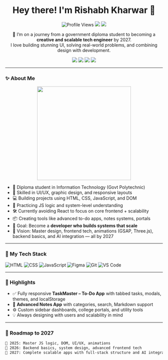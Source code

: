 <h1 align="center">Hey there! I'm Rishabh Kharwar 👋</h1>

<p align="center">
  <img src="https://komarev.com/ghpvc/?username=Rixhabh-k&label=Profile%20Views&color=blue&style=flat-square" alt="Profile Views"/>
  <img src="https://img.shields.io/badge/Mission-Scalable%20Tech%20Engineer-green?style=flat-square"/>
  <img src="https://img.shields.io/badge/Design%20+%20Frontend-My%20Passion-orange?style=flat-square"/>
</p>

<p align="center">
  🚀 I’m on a journey from a government diploma student to becoming a <strong>creative and scalable tech engineer</strong> by 2027.<br>
  I love building stunning UI, solving real-world problems, and combining design with development.
</p>

<p align="center">
  <a href="https://github.com/Rixhabh-k" target="_blank"><img src="https://img.shields.io/badge/-GitHub-black?style=for-the-badge&logo=github"></a>
  <a href="https://www.linkedin.com/in/your-linkedin/" target="_blank"><img src="https://img.shields.io/badge/-LinkedIn-blue?style=for-the-badge&logo=linkedin"></a>
  <a href="https://instagram.com/yourhandle" target="_blank"><img src="https://img.shields.io/badge/-Instagram-E4405F?style=for-the-badge&logo=instagram"></a>
  <a href="https://yourwebsite.com" target="_blank"><img src="https://img.shields.io/badge/🌐-Portfolio-red?style=for-the-badge"></a>
</p>

---

### ✨ About Me

<p align="center">
  <img src="https://user-images.githubusercontent.com/74038190/212484041-0f28ef57-d6a4-48de-b55e-8b86c78b84c7.gif" width="300"/>
</p>

- 🏫 Diploma student in Information Technology (Govt Polytechnic)
- 🎨 Skilled in UI/UX, graphic design, and responsive layouts
- 💻 Building projects using HTML, CSS, JavaScript, and DOM
- 🧠 Practicing JS logic and system-level understanding
- 🛠 Currently avoiding React to focus on core frontend + scalability
- 📦 Creating tools like advanced to-do apps, notes systems, portals
- 🧱 Goal: Become a **developer who builds systems that scale**
- 🔭 Vision: Master design, frontend tech, animations (GSAP, Three.js), backend basics, and AI integration — all by 2027

---

### 🧰 My Tech Stack

![HTML](https://img.shields.io/badge/HTML-E34F26?style=flat-square&logo=html5&logoColor=white)
![CSS](https://img.shields.io/badge/CSS-1572B6?style=flat-square&logo=css3&logoColor=white)
![JavaScript](https://img.shields.io/badge/JavaScript-F7DF1E?style=flat-square&logo=javascript&logoColor=black)
![Figma](https://img.shields.io/badge/Figma-000000?style=flat-square&logo=figma)
![Git](https://img.shields.io/badge/Git-F05032?style=flat-square&logo=git&logoColor=white)
![VS Code](https://img.shields.io/badge/VS%20Code-007ACC?style=flat-square&logo=visual-studio-code)

---

### 📌 Highlights

- ✅ Fully responsive **TaskMaster – To-Do App** with tabbed tasks, modals, themes, and localStorage
- 📒 **Advanced Notes App** with categories, search, Markdown support
- ⚙️ Custom sidebar dashboards, college portals, and utility tools
- 💡 Always designing with users and scalability in mind

---

### 🎯 Roadmap to 2027

```txt
🔹 2025: Master JS logic, DOM, UI/UX, animations
🔹 2026: Backend basics, system design, advanced frontend tech
🔹 2027: Complete scalable apps with full-stack structure and AI integration


